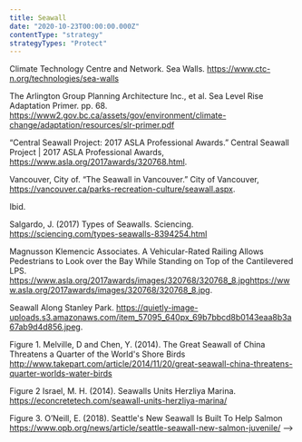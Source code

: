 ```yaml
---
title: Seawall
date: "2020-10-23T00:00:00.000Z"
contentType: "strategy"
strategyTypes: "Protect"
---
```


<!-- Regular citations -->
[^1]:
  Climate Technology Centre and Network. Sea Walls. https://www.ctc-n.org/technologies/sea-walls
[^2]:
  The Arlington Group Planning Architecture Inc., et al. Sea Level Rise Adaptation Primer. pp. 68. https://www2.gov.bc.ca/assets/gov/environment/climate-change/adaptation/resources/slr-primer.pdf
[^3]:
  “Central Seawall Project: 2017 ASLA Professional Awards.” Central Seawall Project | 2017 ASLA Professional Awards, https://www.asla.org/2017awards/320768.html.
[^4]:
  Vancouver, City of. “The Seawall in Vancouver.” City of Vancouver, https://vancouver.ca/parks-recreation-culture/seawall.aspx.
[^5]:
  Ibid.
[^6]:
  Salgardo, J. (2017) Types of Seawalls. Sciencing. https://sciencing.com/types-seawalls-8394254.html

<!-- Images -->

[^i1]:
  Magnusson Klemencic Associates. A Vehicular-Rated Railing Allows Pedestrians to Look over the Bay While Standing on Top of the Cantilevered LPS. https://www.asla.org/2017awards/images/320768/320768_8.jpghttps://www.asla.org/2017awards/images/320768/320768_8.jpg.  
[^i2]:
  Seawall Along Stanley Park. https://quietly-image-uploads.s3.amazonaws.com/item_57095_640px_69b7bbcd8b0143eaa8b3a67ab9d4d856.jpeg.  
[^i3]:
  Figure 1. Melville, D and Chen, Y. (2014). The Great Seawall of China Threatens a Quarter of the World's Shore Birds http://www.takepart.com/article/2014/11/20/great-seawall-china-threatens-quarter-worlds-water-birds
[^i4]:
  Figure 2 Israel, M. H. (2014). Seawalls Units Herzliya Marina. https://econcretetech.com/seawall-units-herzliya-marina/
[^i5]:
  Figure 3. O’Neill, E. (2018). Seattle's New Seawall Is Built To Help Salmon  https://www.opb.org/news/article/seattle-seawall-new-salmon-juvenile/ -->